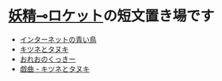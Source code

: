 # [妖精⊸ロケット](https://hexe.net/)の短文置き場です

* [インターネットの青い鳥](blue-bird-in-the-21st-century.md)
* [キツネとタヌキ](kitsune-to-tanuki.md)
* [おれおのくっきー](oreo.md)
* [戯曲 - キツネとタヌキ](gikyoku-kitsune-to-tanuki.md)




